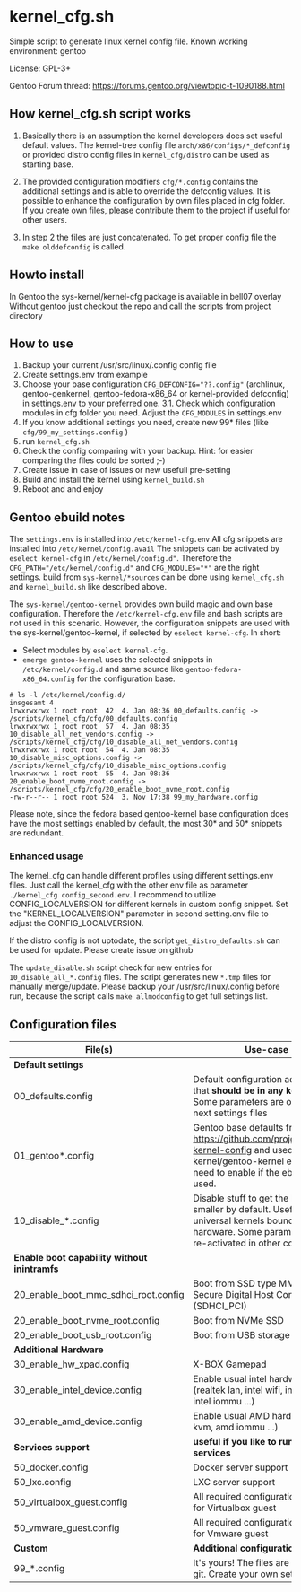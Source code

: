 # kernel_cfg.sh

Simple script to generate linux kernel config file.
Known working environment: gentoo

 License: GPL-3+
 
 Gentoo Forum thread: https://forums.gentoo.org/viewtopic-t-1090188.html

## How kernel_cfg.sh script works

  1. Basically there is an assumption the kernel developers does set useful default values. The kernel-tree config file `arch/x86/configs/*_defconfig` or provided distro config files in `kernel_cfg/distro` can be used as starting base.

  2. The provided configuration modifiers `cfg/*.config` contains the additional settings and is able to override the defconfig values. It is possible to enhance the configuration by own files placed in cfg folder. If you create own files, please contribute them to the project if useful for other users.

  3. In step 2 the files are just concatenated. To get proper config file the `make olddefconfig` is called.


## Howto install

In Gentoo the sys-kernel/kernel-cfg package is available in bell07 overlay
Without gentoo just checkout the repo and call the scripts from project directory


## How to use

  1. Backup your current /usr/src/linux/.config config file
  2. Create settings.env from example
  3. Choose your base configuration `CFG_DEFCONFIG="??.config"` (archlinux, gentoo-genkernel, gentoo-fedora-x86_64 or kernel-provided defconfig) in settings.env to your preferred one.
  3.1. Check which configuration modules in cfg folder you need. Adjust the `CFG_MODULES` in settings.env
  4. If you know additional settings you need, create new 99* files (like `cfg/99_my_settings.config` )
  5. run `kernel_cfg.sh`
  6. Check the config comparing with your backup. Hint: for easier comparing the files could be sorted ;-)
  7. Create issue in case of issues or new usefull pre-setting
  8. Build and install the kernel using `kernel_build.sh`
  9. Reboot and and enjoy


## Gentoo ebuild notes

The `settings.env` is installed into `/etc/kernel-cfg.env`
All cfg snippets are installed into `/etc/kernel/config.avail`
The snippets can be activated by `eselect kernel-cfg` in `/etc/kernel/config.d"`. Therefore the `CFG_PATH="/etc/kernel/config.d"` and `CFG_MODULES="*"` are the right settings.
build from `sys-kernel/*sources` can be done using `kernel_cfg.sh` and `kernel_build.sh` like described above.

The `sys-kernel/gentoo-kernel` provides own build magic and own base configuration. Therefore the `/etc/kernel-cfg.env` file and bash scripts are not used in this scenario.
However, the configuration snippets are used with the sys-kernel/gentoo-kernel, if selected by `eselect kernel-cfg`. In short:
- Select modules by `eselect kernel-cfg`.
- `emerge gentoo-kernel` uses the selected snippets in `/etc/kernel/config.d` and same source like `gentoo-fedora-x86_64.config` for the configuration base.

```
# ls -l /etc/kernel/config.d/
insgesamt 4
lrwxrwxrwx 1 root root  42  4. Jan 08:36 00_defaults.config -> /scripts/kernel_cfg/cfg/00_defaults.config
lrwxrwxrwx 1 root root  57  4. Jan 08:35 10_disable_all_net_vendors.config -> /scripts/kernel_cfg/cfg/10_disable_all_net_vendors.config
lrwxrwxrwx 1 root root  54  4. Jan 08:35 10_disable_misc_options.config -> /scripts/kernel_cfg/cfg/10_disable_misc_options.config
lrwxrwxrwx 1 root root  55  4. Jan 08:36 20_enable_boot_nvme_root.config -> /scripts/kernel_cfg/cfg/20_enable_boot_nvme_root.config
-rw-r--r-- 1 root root 524  3. Nov 17:38 99_my_hardware.config
```

Please note, since the fedora based gentoo-kernel base configuration does have the most settings enabled by default, the most 30* and 50* snippets are redundant.


### Enhanced usage

The kernel_cfg can handle different profiles using different settings.env files. Just call the kernel_cfg with the other env file as parameter `./kernel_cfg config_second.env`.
I recommend to utilize CONFIG_LOCALVERSION for different kernels in custom config snippet. Set the "KERNEL_LOCALVERSION" parameter in second setting.env file to adjust the CONFIG_LOCALVERSION.

If the distro config is not uptodate, the script `get_distro_defaults.sh` can be used for update.
Please create issue on github

The `update_disable.sh` script check for new entries for `10_disable_all_*.config` files. The script generates new `*.tmp` files for manually merge/update.
Please backup your /usr/src/linux/.config before run, because the script calls `make allmodconfig` to get full settings list.


## Configuration files

File(s) | Use-case
-----| -----
**Default settings** | 
00_defaults.config | Default configuration adjustments that **should be in any kernel**. Some parameters are overriden in next settings files
01_gentoo*.config | Gentoo base defaults from https://github.com/projg2/gentoo-kernel-config and used in sys-kernel/gentoo-kernel ebuild. No need to enable if the ebuild is used.
10_disable_\*.config | Disable stuff to get the kernel smaller by default. Useful for non-universal kernels bound to a hardware. Some parameters are re-activated in other config files.
**Enable boot capability without inintramfs** |
20_enable_boot_mmc_sdhci_root.config | Boot from SSD type MMC on PCI Secure Digital Host Controller (SDHCI_PCI) 
20_enable_boot_nvme_root.config | Boot from NVMe SSD
20_enable_boot_usb_root.config | Boot from USB storage disk
**Additional Hardware** |
30_enable_hw_xpad.config | X-BOX Gamepad
30_enable_intel_device.config | Enable usual intel hardware (realtek lan, intel wifi, intel kvm, intel iommu ...)
30_enable_amd_device.config | Enable usual AMD hardware (amd kvm, amd iommu ...)
**Services support**  | **useful if you like to run this services**
50_docker.config | Docker server support
50_lxc.config | LXC server support
50_virtualbox_guest.config | All required configuration needed for Virtualbox guest
50_vmware_guest.config | All required configuration needed for Vmware guest
**Custom**  | **Additional configuration**
99_\*.config | It's yours! The files are ignored by git. Create your own settings
